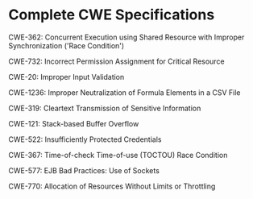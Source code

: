 

# Complete CWE Specifications

CWE-362: Concurrent Execution using Shared Resource with Improper Synchronization ('Race Condition')

CWE-732: Incorrect Permission Assignment for Critical Resource

CWE-20: Improper Input Validation

CWE-1236: Improper Neutralization of Formula Elements in a CSV File

CWE-319: Cleartext Transmission of Sensitive Information

CWE-121: Stack-based Buffer Overflow

CWE-522: Insufficiently Protected Credentials

CWE-367: Time-of-check Time-of-use (TOCTOU) Race Condition

CWE-577: EJB Bad Practices: Use of Sockets

CWE-770: Allocation of Resources Without Limits or Throttling